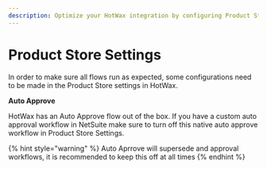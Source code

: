 ```yaml
---
description: Optimize your HotWax integration by configuring Product Store settings
---
```


# Product Store Settings

In order to make sure all flows run as expected, some configurations need to be made in the Product Store settings in HotWax.

**Auto Approve**

HotWax has an Auto Approve flow out of the box. If you have a custom auto approval workflow in NetSuite make sure to turn off this native auto approve workflow in Product Store Settings.

{% hint style="warning" %} Auto Aprrove will supersede and approval workflows, it is recommended to keep this off at all times {% endhint %}
